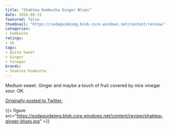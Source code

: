 ```yaml
---
title: "Shaktea Kombucha Ginger Blues"
date: 2016-08-31
featured: false
thumbnail: "https://sodaguideimg.blob.core.windows.net/content/review/thumbs/shaktea-ginger-blues.jpg"
categories:
- kombucha
ratings:
- ok
tags:
- Quite Sweet
- Ginger
- Vinegar
brands:
- Shaktea Kombucha
---
```


Medium sweet. Ginger and maybe a touch of fruit covered by nice vinegar sour. OK.

[Originally posted to Twitter.](https://twitter.com/Cavorter/status/771071920422981632)

{{< figure src="https://sodaguideimg.blob.core.windows.net/content/review/shaktea-ginger-blues.jpg" >}}
